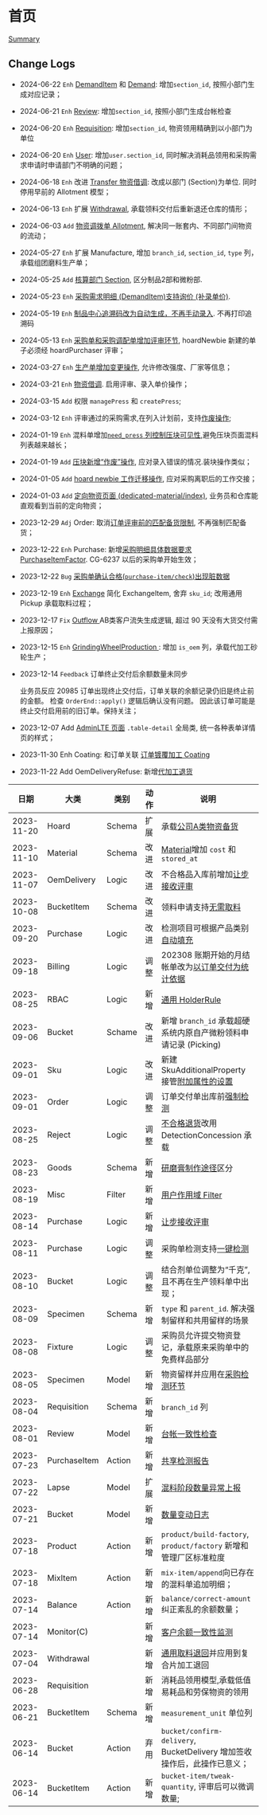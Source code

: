 # 首页
[Summary](SUMMARY.md)

Change Logs
---------------------------------------------------------------------------
- 2024-06-22 `Enh` [DemandItem][demand] 和 [Demand][demand]: 增加`section_id`, 按照小部门生成对应记录；
- 2024-06-21 `Enh` [Review][review]: 增加`section_id`, 按照小部门生成台帐检查
- 2024-06-20 `Enh` [Requisition][requisition]: 增加`section_id`, 物资领用精确到以小部门为单位
- 2024-06-20 `Enh` [User][user]: 增加`user.section_id`, 同时解决消耗品领用和采购需求申请时申请部门不明确的问题；
- 2024-06-18 `Enh` 改进 [Transfer 物资借调][transfer]: 改成以部门 (Section)为单位. 同时停用早前的 Allotment 模型；
- 2024-06-13 `Enh` 扩展 [Withdrawal][withdrawal], 承载领料交付后重新退还仓库的情形；
- 2024-06-03 `Add` [物资调拨单 Allotment][allotment], 解决同一账套内、不同部门间物资的流动；
- 2024-05-27 `Enh` 扩展 Manufacture, 增加 `branch_id`, `section_id`, `type` 列，承载组团磨料生产单；
- 2024-05-25 `Add` [核算部门 Section][section], 区分制品2部和微粉部.
- 2024-05-23 `Enh` [采购需求明细 (DemandItem)支持询价 (补录单价)][section-demand-item-inquire].
- 2024-05-19 `Enh` [制品中心追溯码改为自动生成，不再手动录入][section-trace-usage]. 不再打印追溯码
- 2024-05-13 `Enh` [采购单和采购调配单增加评审环节][section-purchase-audit], hoardNewbie 新建的单子必须经 hoardPurchaser 评审；
- 2024-03-27 `Enh` [生产单增加变更操作][warehousing], 允许修改强度、厂家等信息；
- 2024-03-21 `Enh` [物资借调][transfer]. 启用评审、录入单价操作；
- 2024-03-15 `Add` 权限 `managePress` 和 `createPress`;
- 2024-03-12 `Enh` 评审通过的采购需求,在列入计划前，支持[作废操作][section-demand-discard];
- 2024-01-19 `Enh` 混料单增加[`need_press` 列控制压块可见性][section-mix-toggle-press],避免压块页面混料列表越来越长；
- 2024-01-19 `Add` [压块新增“作废”操作][section-press-discard], 应对录入错误的情况.装块操作类似；
- 2024-01-05 `Add` [hoard newbie 工作迁移操作][section-purchase-handover-hoard-newbie], 应对采购离职后的工作交接；
- 2024-01-03 `Add` [定向物资页面 (dedicated-material/index)][section-material-dedicated], 业务员和仓库能直观看到当前的定向物资；
- 2023-12-29 `Adj` Order: 取消[订单评审前的匹配备货限制][match-hoard], 不再强制匹配备货；
- 2023-12-22 `Enh` Purchase: 新增[采购明细具体数据要求 PurchaseItemFactor][schema-purchase-item-factor]. CG-6237 以后的采购单开始生效；
- 2023-12-22 `Bug` [采购单确认合格(`purchase-item/check`)出现脏数据][fault-trigger-not-in-transition]
- 2023-12-19 `Enh` [Exchange][exchange] 简化 ExchangeItem, 舍弃 `sku_id`; 改用通用 Pickup 承载取料过程；
- 2023-12-17 `Fix` [Outflow ][outflow] AB类客户流失生成逻辑, 超过 90 天没有大货交付需上报原因；
- 2023-12-15 `Enh` [GrindingWheelProduction ][gwp]: 增加 `is_oem` 列，承载代加工砂轮生产；
- 2023-12-14 `Feedback` 订单终止交付后余额数量未同步
  
  业务员反应 20985 订单出现终止交付后，订单关联的余额记录仍旧是终止前的金额。
  检查 `OrderEnd::apply()` 逻辑后确认没有问题。
  因此该订单可能是终止交付启用前的旧订单。保持关注；
- 2023-12-07 Add [AdminLTE 页面][topic-adminlte] `.table-detail` 全局类, 统一各种表单详情页的样式；
- 2023-11-30 Enh Coating: 和订单关联 [订单镀覆加工 Coating][coating]
- 2023-11-22 Add OemDeliveryRefuse: 新增[代加工退货][section-oem-delivery-refuse]

日期        | 大类              | 类别      | 动作 | 说明
------------|-------------------|-----------|------|-------------------
2023-11-20  | Hoard             | Schema    | 扩展 | 承载[公司A类物资备货][company-hoard]
2023-11-10  | Material          | Schema    | 改进 | [Material][material]增加 `cost` 和 `stored_at`
2023-11-07  | OemDelivery       | Logic     | 改进 | 不合格品入库前增加[让步接收评审][section-oem-delivery-concession]
2023-10-08  | BucketItem        | Schema    | 改进 | 领料申请支持[无需取料][section-bucket-item-toggle-pickness]
2023-09-20  | Purchase          | Logic     | 改进 | 检测项目可根据产品类别[自动填充][section-purchase-inspection-methods]
2023-09-18  | Billing           | Logic     | 调整 | 202308 账期开始的月结帐单改为[以订单交付为统计依据][section-customer-billing-modern-billing]
2023-08-25  | RBAC              | Logic     | 新增 | [通用 HolderRule][topic-rbac-holder-rule]
2023-09-06  | Bucket            | Schame    | 改进 | 新增 `branch_id` 承载超硬系统内原自产微粉领料申请记录 (Picking)
2023-09-01  | Sku               | Logic     | 改进 | 新建 SkuAdditionalProperty 接管[附加属性的设置][section-material-sku-additional-property]
2023-09-01  | Order             | Logic     | 调整 | 订单交付单出库前[强制检测][section-order-delivery-detection]
2023-08-25  | Reject            | Logic     | 调整 | [不合格退货][section-reject-concession]改用 DetectionConcession 承载
2023-08-23  | Goods             | Schema    | 新增 | [研磨膏制作途径][section-goods-grinding-paste-via]区分
2023-08-19  | Misc              | Filter    | 新增 | [用户作用域 Filter][topic-user-domain-filter]
2023-08-14  | Purchase          | Logic     | 新增 | [让步接收评审][section-purchase-concession]
2023-08-11  | Purchase          | Logic     | 调整 | 采购单检测支持[一键检测][section-purchase-inspection]
2023-08-10  | Bucket            | Logic     | 调整 | 结合剂单位调整为“千克”, 且不再在生产领料单中出现；
2023-08-09  | Specimen          | Schema    | 新增 | `type` 和 `parent_id`. 解决强制留样和共用留样的场景
2023-08-08  | Fixture           | Logic     | 调整 | 采购员允许提交物资登记，承载原来采购单中的免费样品部分
2023-08-05  | Specimen          | Model     | 新增 | 物资留样并应用在[采购检测环节][section-purchase-specimen]
2023-08-04  | Requisition       | Schema    | 新增 | `branch_id` 列
2023-08-01  | Review            | Model     | 新增 | [台帐一致性检查][generic-review]
2023-07-23  | PurchaseItem      | Action    | 新增 | [共享检测报告][action-purchase-item-build-detection]
2023-07-22  | Lapse             | Model     | 扩展 | [混料阶段数量异常上报][schema-mix-lapse]
2023-07-21  | Bucket            | Model     | 新增 | [数量变动日志][schema-bucket-selection-trace-snap]
2023-07-18  | Product           | Action    | 新增 | `product/build-factory`, `product/factory` 新增和管理厂区标准粒度
2023-07-18  | MixItem           | Action    | 新增 | `mix-item/append`向已存在的混料单追加明细；
2023-07-14  | Balance           | Action    | 新增 | `balance/correct-amount` 纠正紊乱的余额数量；
2023-07-14  | Monitor(C)        |           | 新增 | [客户余额一致性监测][console-monitor]
2023-07-04  | Withdrawal        |           | 新增 | [通用取料退回][generic-withdrawal]并应用到复合片加工退回
2023-06-28  | Requisition       |           | 新增 | 消耗品领用模型,承载低值易耗品和劳保物资的领用
2023-06-21  | BucketItem        | Schema    | 新增 | `measurement_unit` 单位列
2023-06-14  | Bucket            | Action    | 弃用 | `bucket/confirm-delivery`, BucketDelivery 增加签收操作后，此操作已意义；
2023-06-14  | BucketItem        | Action    | 新增 | `bucket-item/tweak-quantity`, 评审后可以微调数量;

[generic-withdrawal]: /models/withdrawal.md
[withdrawal]: /models/withdrawal.md
[requisition]: /models/Requisition.md
[user]: /models/user.md
[generic-review]: /models/review.md
[review]: /models/review.md
[section]: /models/section.md
[material]: /material/material.md
[transfer]: /material/transfer.md
[allotment]: /material/allotment.md
[coating]: /order/coating.md
[match-hoard]: /order/match-hoard.md
[console-monitor]: /console/monitor.md
[company-hoard]: /purchasing/hoard.md
[demand]: /purchasing/demand.md
[demand-item]: /purchasing/demand-item.md
[exchange]: /purchasing/exchange.md
[gwp]: /production/grinding-wheel-production.md
[warehousing]: /production/warehousing.md
[deal]: /sale/deal.md
[outflow]: /customer/outflow.md

[topic-user-domain-filter]: /topics/user-domain-filter.md
[topic-rbac-holder-rule]: /topics/rbac-holder-rule.md
[topic-adminlte]: /topics/adminlte.md

[section-purchase-handover-hoard-newbie]: /purchasing/README.md#hoard-newbie
[section-purchase-specimen]: /purchasing/purchase.md#留样
[section-purchase-inspection]: /purchasing/purchase.md#检测
[section-purchase-inspection-methods]: /purchasing/purchase.md#检测项目
[section-purchase-concession]: /purchasing/purchase.md#让步接收
[section-purchase-audit]: /purchasing/purchase.md#评审
[section-demand-discard]: /purchasing/purchase.md#作废
[section-demand-item-inquire]: /purchasing/demand-item.md#询价
[section-goods-grinding-paste-via]: /order/goods.md#研磨膏制作途径
[section-reject-concession]: /order/reject.md#处理不合格品
[section-order-delivery-detection]: /order/delivery.md#检测
[section-material-sku-additional-property]: /material/sku.md#附加属性
[section-customer-billing-modern-billing]: /customer/billing.md#modern-billing
[section-bucket-item-toggle-pickness]: /models/bucket.md#无需取料
[section-trace-usage]: /models/trace.md#使用
[section-oem-delivery-concession]: /purchasing/oem.md#处理不合格品
[section-oem-delivery-refuse]: /purchasing/oem.md#退货
[section-material-dedicated]: /material/material.md#定向物资
[section-press-discard]: /production/press.md#作废
[section-mix-toggle-press]: /production/mix.md#控制压块可见性

[action-purchase-item-build-detection]: /purchasing/purchase.md#purchase-item/build-detection

[schema-bucket-selection-trace-snap]: /models/bucket.md#bucketselectiontracesnap-schema
[schema-mix-lapse]: /production/mix.md#mixlapse-schema
[schema-purchase-item-factor]: /purchasing/purchase.md#schema-purchaseitemfactor

[fault-trigger-not-in-transition]: /faults/trigger-not-in-transition.md
